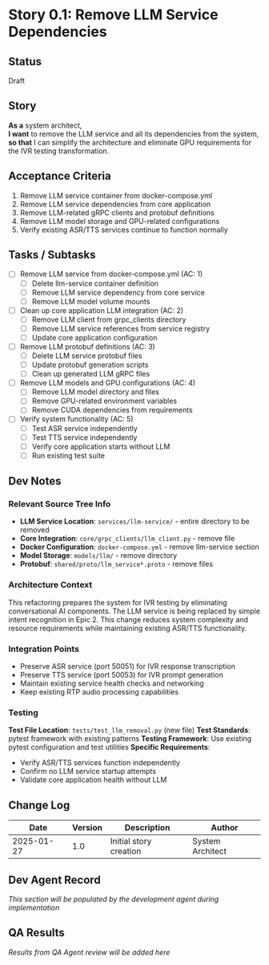 # Story 0.1: Remove LLM Service Dependencies

## Status
Draft

## Story
**As a** system architect,  
**I want** to remove the LLM service and all its dependencies from the system,  
**so that** I can simplify the architecture and eliminate GPU requirements for the IVR testing transformation.

## Acceptance Criteria
1. Remove LLM service container from docker-compose.yml
2. Remove LLM service dependencies from core application
3. Remove LLM-related gRPC clients and protobuf definitions
4. Remove LLM model storage and GPU-related configurations
5. Verify existing ASR/TTS services continue to function normally

## Tasks / Subtasks
- [ ] Remove LLM service from docker-compose.yml (AC: 1)
  - [ ] Delete llm-service container definition
  - [ ] Remove LLM service dependency from core service
  - [ ] Remove LLM model volume mounts
- [ ] Clean up core application LLM integration (AC: 2)
  - [ ] Remove LLM client from grpc_clients directory
  - [ ] Remove LLM service references from service registry
  - [ ] Update core application configuration
- [ ] Remove LLM protobuf definitions (AC: 3)
  - [ ] Delete LLM service protobuf files
  - [ ] Update protobuf generation scripts
  - [ ] Clean up generated LLM gRPC files
- [ ] Remove LLM models and GPU configurations (AC: 4)
  - [ ] Remove LLM model directory and files
  - [ ] Remove GPU-related environment variables
  - [ ] Remove CUDA dependencies from requirements
- [ ] Verify system functionality (AC: 5)
  - [ ] Test ASR service independently
  - [ ] Test TTS service independently
  - [ ] Verify core application starts without LLM
  - [ ] Run existing test suite

## Dev Notes

### Relevant Source Tree Info
- **LLM Service Location**: `services/llm-service/` - entire directory to be removed
- **Core Integration**: `core/grpc_clients/llm_client.py` - remove file
- **Docker Configuration**: `docker-compose.yml` - remove llm-service section
- **Model Storage**: `models/llm/` - remove directory
- **Protobuf**: `shared/proto/llm_service*.proto` - remove files

### Architecture Context
This refactoring prepares the system for IVR testing by eliminating conversational AI components. The LLM service is being replaced by simple intent recognition in Epic 2. This change reduces system complexity and resource requirements while maintaining existing ASR/TTS functionality.

### Integration Points
- Preserve ASR service (port 50051) for IVR response transcription
- Preserve TTS service (port 50053) for IVR prompt generation  
- Maintain existing service health checks and networking
- Keep existing RTP audio processing capabilities

### Testing
**Test File Location**: `tests/test_llm_removal.py` (new file)
**Test Standards**: pytest framework with existing patterns
**Testing Framework**: Use existing pytest configuration and test utilities
**Specific Requirements**: 
- Verify ASR/TTS services function independently
- Confirm no LLM service startup attempts
- Validate core application health without LLM

## Change Log
| Date | Version | Description | Author |
|------|---------|-------------|---------|
| 2025-01-27 | 1.0 | Initial story creation | System Architect |

## Dev Agent Record
*This section will be populated by the development agent during implementation*

## QA Results
*Results from QA Agent review will be added here*